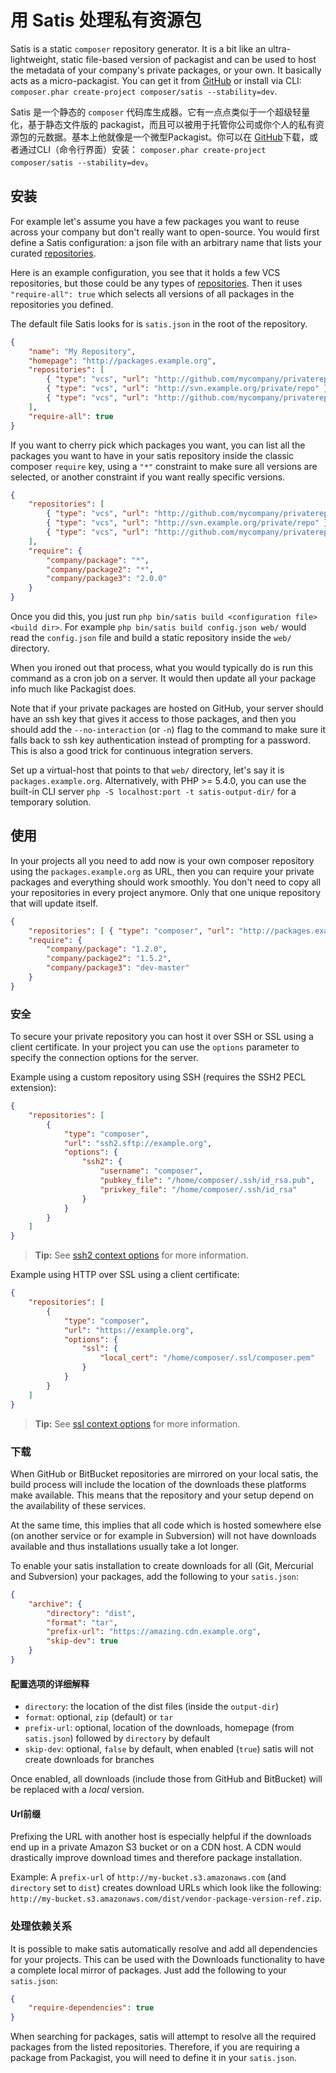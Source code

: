 <!--
    tagline: Host your own composer repository
-->

# 用 Satis 处理私有资源包

Satis is a static `composer` repository generator. It is a bit like an ultra-
lightweight, static file-based version of packagist and can be used to host the
metadata of your company's private packages, or your own. It basically acts as
a micro-packagist. You can get it from
[GitHub](http://github.com/composer/satis) or install via CLI:
`composer.phar create-project composer/satis --stability=dev`.

Satis 是一个静态的 `composer` 代码库生成器。它有一点点类似于一个超级轻量化，基于静态文件版的
packagist，而且可以被用于托管你公司或你个人的私有资源包的元数据。基本上他就像是一个微型Packagist。你可以在
[GitHub](http://github.com/composer/satis)下载，或者通过CLI（命令行界面）安装：
`composer.phar create-project composer/satis --stability=dev`。

## 安装

For example let's assume you have a few packages you want to reuse across your
company but don't really want to open-source. You would first define a Satis
configuration: a json file with an arbitrary name that lists your curated 
[repositories](../05-repositories.md).

Here is an example configuration, you see that it holds a few VCS repositories,
but those could be any types of [repositories](../05-repositories.md). Then it
uses `"require-all": true` which selects all versions of all packages in the
repositories you defined.

The default file Satis looks for is `satis.json` in the root of the repository.

```json
{
    "name": "My Repository",
    "homepage": "http://packages.example.org",
    "repositories": [
        { "type": "vcs", "url": "http://github.com/mycompany/privaterepo" },
        { "type": "vcs", "url": "http://svn.example.org/private/repo" },
        { "type": "vcs", "url": "http://github.com/mycompany/privaterepo2" }
    ],
    "require-all": true
}
```

If you want to cherry pick which packages you want, you can list all the packages
you want to have in your satis repository inside the classic composer `require` key,
using a `"*"` constraint to make sure all versions are selected, or another
constraint if you want really specific versions.

```json
{
    "repositories": [
        { "type": "vcs", "url": "http://github.com/mycompany/privaterepo" },
        { "type": "vcs", "url": "http://svn.example.org/private/repo" },
        { "type": "vcs", "url": "http://github.com/mycompany/privaterepo2" }
    ],
    "require": {
        "company/package": "*",
        "company/package2": "*",
        "company/package3": "2.0.0"
    }
}
```

Once you did this, you just run `php bin/satis build <configuration file> <build dir>`.
For example `php bin/satis build config.json web/` would read the `config.json`
file and build a static repository inside the `web/` directory.

When you ironed out that process, what you would typically do is run this
command as a cron job on a server. It would then update all your package info
much like Packagist does.

Note that if your private packages are hosted on GitHub, your server should have
an ssh key that gives it access to those packages, and then you should add
the `--no-interaction` (or `-n`) flag to the command to make sure it falls back
to ssh key authentication instead of prompting for a password. This is also a
good trick for continuous integration servers.

Set up a virtual-host that points to that `web/` directory, let's say it is
`packages.example.org`. Alternatively, with PHP >= 5.4.0, you can use the built-in
CLI server `php -S localhost:port -t satis-output-dir/` for a temporary solution.

## 使用

In your projects all you need to add now is your own composer repository using
the `packages.example.org` as URL, then you can require your private packages and
everything should work smoothly. You don't need to copy all your repositories
in every project anymore. Only that one unique repository that will update
itself.

```json
{
    "repositories": [ { "type": "composer", "url": "http://packages.example.org/" } ],
    "require": {
        "company/package": "1.2.0",
        "company/package2": "1.5.2",
        "company/package3": "dev-master"
    }
}
```

### 安全

To secure your private repository you can host it over SSH or SSL using a client
certificate. In your project you can use the `options` parameter to specify the
connection options for the server.

Example using a custom repository using SSH (requires the SSH2 PECL extension):

```json
{
    "repositories": [
        {
            "type": "composer",
            "url": "ssh2.sftp://example.org",
            "options": {
                "ssh2": {
                    "username": "composer",
                    "pubkey_file": "/home/composer/.ssh/id_rsa.pub",
                    "privkey_file": "/home/composer/.ssh/id_rsa"
                }
            }
        }
    ]
}
```

> **Tip:** See [ssh2 context options](http://www.php.net/manual/en/wrappers.ssh2.php#refsect1-wrappers.ssh2-options) for more information.

Example using HTTP over SSL using a client certificate:

```json
{
    "repositories": [
        {
            "type": "composer",
            "url": "https://example.org",
            "options": {
                "ssl": {
                    "local_cert": "/home/composer/.ssl/composer.pem"
                }
            }
        }
    ]
}
```

> **Tip:** See [ssl context options](http://www.php.net/manual/en/context.ssl.php) for more information.

### 下载

When GitHub or BitBucket repositories are mirrored on your local satis, the build process will include
the location of the downloads these platforms make available. This means that the repository and your setup depend
on the availability of these services.

At the same time, this implies that all code which is hosted somewhere else (on another service or for example in
Subversion) will not have downloads available and thus installations usually take a lot longer.

To enable your satis installation to create downloads for all (Git, Mercurial and Subversion) your packages, add the
following to your `satis.json`:

```json
{
    "archive": {
        "directory": "dist",
        "format": "tar",
        "prefix-url": "https://amazing.cdn.example.org",
        "skip-dev": true
    }
}
```

#### 配置选项的详细解释

 * `directory`: the location of the dist files (inside the `output-dir`)
 * `format`: optional, `zip` (default) or `tar`
 * `prefix-url`: optional, location of the downloads, homepage (from `satis.json`) followed by `directory` by default
 * `skip-dev`: optional, `false` by default, when enabled (`true`) satis will not create downloads for branches

Once enabled, all downloads (include those from GitHub and BitBucket) will be replaced with a _local_ version.

#### Url前缀

Prefixing the URL with another host is especially helpful if the downloads end up in a private Amazon S3
bucket or on a CDN host. A CDN would drastically improve download times and therefore package installation.

Example: A `prefix-url` of `http://my-bucket.s3.amazonaws.com` (and `directory` set to `dist`) creates download URLs
which look like the following: `http://my-bucket.s3.amazonaws.com/dist/vendor-package-version-ref.zip`.


### 处理依赖关系

It is possible to make satis automatically resolve and add all dependencies for your projects. This can be used
with the Downloads functionality to have a complete local mirror of packages. Just add the following
to your `satis.json`:

```json
{
    "require-dependencies": true
}
```

When searching for packages, satis will attempt to resolve all the required packages from the listed repositories.
Therefore, if you are requiring a package from Packagist, you will need to define it in your `satis.json`.
